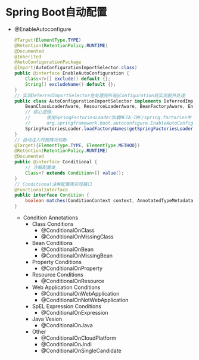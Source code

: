 # Spring Boot自动配置
- @EnableAutoconfigure
	```java
	@Target(ElementType.TYPE)
	@Retention(RetentionPolicy.RUNTIME)
	@Documented
	@Inherited
	@AutoConfigurationPackage
	@Import(AutoConfigurationImportSelector.class)
	public @interface EnableAutoConfiguration {
		Class<?>[] exclude() default {};
		String[] excludeName() default {};
	}
	// 实现DeferredImportSelector在处理完所有@Configuration后实现额外处理
	public class AutoConfigurationImportSelector implements DeferredImportSelector,
		BeanClassLoaderAware, ResourceLoaderAware, BeanFactoryAware, EnvironmentAware, Ordered {
		// 核心逻辑: 
		//		使用SpringFactoriesLoader加载META-INF/spring.factories中
		//		org.springframework.boot.autoconfigure.EnableAutoConfiguration
		SpringFactoriesLoader.loadFactoryNames(getSpringFactoriesLoaderFactoryClass(), getBeanClassLoader());
	}
	// 自动注入时按情况判断
	@Target({ElementType.TYPE, ElementType.METHOD})
	@Retention(RetentionPolicy.RUNTIME)
	@Documented
	public @interface Conditional {
		// 注解配置类
		Class<? extends Condition>[] value();
	}
	// Conditional注解配置类实现接口
	@FunctionalInterface
	public interface Condition {
		boolean matches(ConditionContext context, AnnotatedTypeMetadata metadata);
	}
	```
	- Condition Annotations
		- Class Conditions
			- @ConditionalOnClass
			- @ConditionalOnMissingClass
		- Bean Conditions
			- @ConditionalOnBean
			- @ConditionalOnMissingBean
		- Property Conditions
			- @ConditionalOnProperty
		- Resource Conditions
			- @ConditionalOnResource
		- Web Application Conditions
			- @ConditionalOnWebApplication
			- @ConditionalOnNotWebApplication
		- SpEL Expression Conditions
			- @ConditionalOnExpression
		- Java Vesion
			- @ConditionalOnJava
		- Other
			- @ConditionalOnCloudPlatform
			- @ConditionalOnJndi
			- @ConditionalOnSingleCandidate